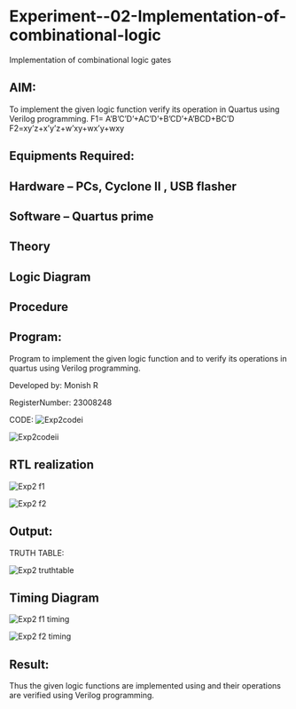 # Experiment--02-Implementation-of-combinational-logic
Implementation of combinational logic gates
 
## AIM:
To implement the given logic function verify its operation in Quartus using Verilog programming.
 F1= A’B’C’D’+AC’D’+B’CD’+A’BCD+BC’D
F2=xy’z+x’y’z+w’xy+wx’y+wxy
 
 
 
## Equipments Required:
## Hardware – PCs, Cyclone II , USB flasher
## Software – Quartus prime


## Theory
 

## Logic Diagram
## Procedure

## Program:
Program to implement the given logic function and to verify its operations in quartus using Verilog programming.

Developed by: Monish R

RegisterNumber:  23008248

CODE:
![Exp2codei](https://github.com/monishr288/Experiment--02-Implementation-of-combinational-logic-/assets/147474049/703b98ce-b67c-421a-958d-c275344320d4)

![Exp2codeii](https://github.com/monishr288/Experiment--02-Implementation-of-combinational-logic-/assets/147474049/fb7377d0-9438-46ff-afac-21d8f4142d5e)


## RTL realization

![Exp2 f1](https://github.com/monishr288/Experiment--02-Implementation-of-combinational-logic-/assets/147474049/f2375c48-9592-481e-b2f0-190324b2ab53)

![Exp2 f2](https://github.com/monishr288/Experiment--02-Implementation-of-combinational-logic-/assets/147474049/2186b8ad-c390-4c52-9151-9cb96d050668)


## Output:
TRUTH TABLE:

![Exp2 truthtable](https://github.com/monishr288/Experiment--02-Implementation-of-combinational-logic-/assets/147474049/55d20dad-0b50-4d82-a04a-234d9f7b0e36)

## Timing Diagram

![Exp2 f1 timing](https://github.com/monishr288/Experiment--02-Implementation-of-combinational-logic-/assets/147474049/b570b06d-e5ed-49a8-9716-3eddafbaa077)

![Exp2 f2 timing](https://github.com/monishr288/Experiment--02-Implementation-of-combinational-logic-/assets/147474049/75bbc11f-74b3-459e-9f28-860e9938c743)

## Result:
Thus the given logic functions are implemented using  and their operations are verified using Verilog programming.
